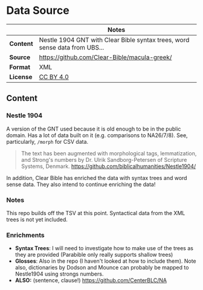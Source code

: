 # Data Source

| | Notes |
| --- | --- |
| **Content** | Nestle 1904 GNT with Clear Bible syntax trees, word sense data from UBS... |
| **Source** | <https://github.com/Clear-Bible/macula-greek/> |
| **Format** | XML |
| **License** | [CC BY 4.0](https://github.com/Clear-Bible/macula-greek/blob/main/LICENSE.md) |

## Content

### Nestle 1904

A version of the GNT used because it is old enough to be in the public domain. Has a lot of data built on it (e.g. comparisons to NA26/7/8). See, particularly, `/morph` for CSV data.

> The text has been augmented with morphological tags, lemmatization, and Strong's numbers by Dr. Ulrik Sandborg-Petersen of Scripture Systems, Denmark.
> <https://github.com/biblicalhumanities/Nestle1904/>

In addition, Clear Bible has enriched the data with syntax trees and word sense data. They also intend to continue enriching the data!

### Notes

This repo builds off the TSV at this point. Syntactical data from the XML trees is not yet included.

### Enrichments

 - **Syntax Trees**: I will need to investigate how to make use of the trees as they are provided (Parabible only really supports shallow trees)
 - **Glosses**: Also in the repo (I haven't looked at how to include them). Note also, dictionaries by Dodson and Mounce can probably be mapped to Nestle1904 using strongs numbers.
 - **ALSO:** (sentence, clause!) https://github.com/CenterBLC/NA

